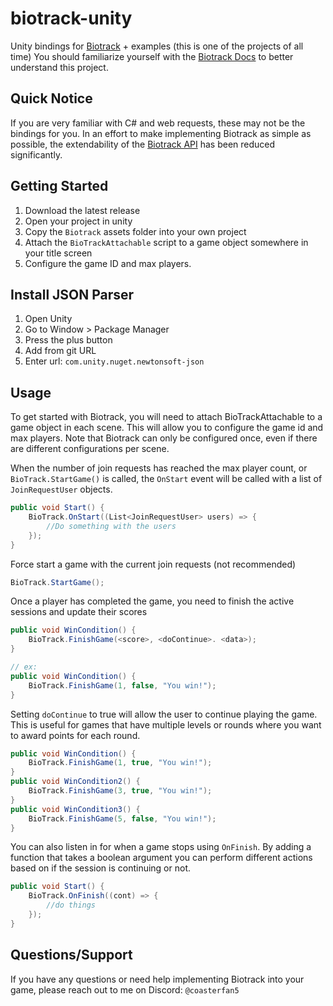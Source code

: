 # biotrack-unity
Unity bindings for [Biotrack](https://github.com/LeoDog896/biotrack) + examples (this is one of the projects of all time)
You should familiarize yourself with the [Biotrack Docs](https://leodog896.github.io/biotrack/) to better understand this project.

## Quick Notice
If you are very familiar with C# and web requests, these may not be the bindings for you. In an effort to make implementing Biotrack as simple as possible, the extendability of the [Biotrack API](https://leodog896.github.io/biotrack/api.html) has been reduced significantly. 

## Getting Started
1. Download the latest release
2. Open your project in unity
3. Copy the `Biotrack` assets folder into your own project
4. Attach the `BioTrackAttachable` script to a game object somewhere in your title screen
5. Configure the game ID and max players.

## Install JSON Parser
1. Open Unity
2. Go to Window > Package Manager
3. Press the plus button
4. Add from git URL
5. Enter url: `com.unity.nuget.newtonsoft-json`

## Usage

To get started with Biotrack, you will need to attach BioTrackAttachable to a game object in each scene. This will allow you to configure the game id and max players.
Note that Biotrack can only be configured once, even if there are different configurations per scene.  

When the number of join requests has reached the max player count, or `BioTrack.StartGame()` is called, the `OnStart` event will be called with a list of `JoinRequestUser` objects.
```csharp
public void Start() {
	BioTrack.OnStart((List<JoinRequestUser> users) => {
		//Do something with the users
	});
}
```

Force start a game with the current join requests (not recommended)
```csharp
BioTrack.StartGame();
```

Once a player has completed the game, you need to finish the active sessions and update their scores
```csharp
public void WinCondition() {
	BioTrack.FinishGame(<score>, <doContinue>. <data>);
}

// ex: 
public void WinCondition() {
	BioTrack.FinishGame(1, false, "You win!");
}
```

Setting `doContinue` to true will allow the user to continue playing the game. This is useful for games that have multiple levels or rounds where you want to award points for each round. 

```csharp
public void WinCondition() {
	BioTrack.FinishGame(1, true, "You win!");
}
public void WinCondition2() {
	BioTrack.FinishGame(3, true, "You win!");
}
public void WinCondition3() {
	BioTrack.FinishGame(5, false, "You win!");
}
```

You can also listen in for when a game stops using `OnFinish`. By adding a function that takes a boolean argument you can perform different actions based on if the session is continuing or not. 

```csharp
public void Start() {
	BioTrack.OnFinish((cont) => {
		//do things
	});
}
```

## Questions/Support
If you have any questions or need help implementing Biotrack into your game, please reach out to me on Discord: `@coasterfan5`

